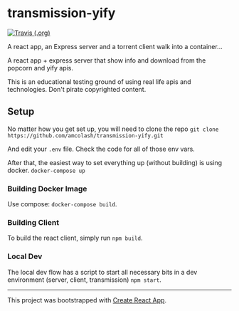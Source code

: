 # transmission-yify
[![Travis (.org)](https://img.shields.io/travis/amcolash/transmission-yify.svg)](https://travis-ci.org/amcolash/transmission-yify)

A react app, an Express server and a torrent client walk into a container...

A react app + express server that show info and download from the popcorn and yify apis.

This is an educational testing ground of using real life apis and technologies. Don't pirate copyrighted content.

## Setup
No matter how you get set up, you will need to clone the repo
`git clone https://github.com/amcolash/transmission-yify.git`

And edit your `.env` file. Check the code for all of those env vars.

After that, the easiest way to set everything up (without building) is using docker. `docker-compose up`

### Building Docker Image
Use compose: `docker-compose build`.

### Building Client
To build the react client, simply run `npm build`.

### Local Dev
The local dev flow has a script to start all necessary bits in a dev environment (server, client, transmission) `npm start`.

---

This project was bootstrapped with [Create React App](https://github.com/facebookincubator/create-react-app).
